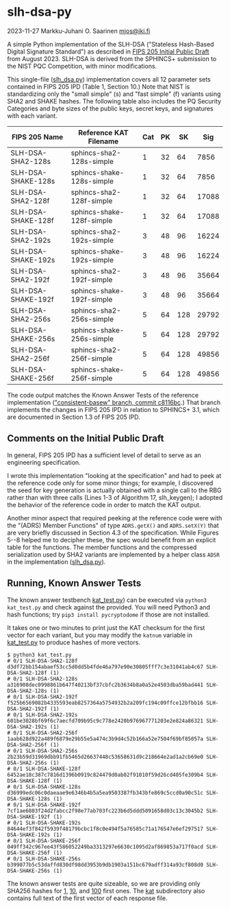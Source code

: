 #   slh-dsa-py

2023-11-27  Markku-Juhani O. Saarinen  mjos@iki.fi

A simple Python implementation of the SLH-DSA ("Stateless Hash-Based Digital Signature Standard") as described in [FIPS 205 Initial Public Draft](https://doi.org/10.6028/NIST.FIPS.205.ipd) from August 2023. SLH-DSA is derived from the SPHINCS+ submission to the NIST PQC Competition, with minor modifications.

This single-file ([slh_dsa.py](slh_dsa.py)) implementation covers all 12 parameter sets contained in FIPS 205 IPD (Table 1, Section 10.) Note that NIST is standardizing only the "small simple" (s) and "fast simple" (f) variants using SHA2 and SHAKE hashes. The following table also includes the PQ Security Categories and byte sizes of the public keys, secret keys, and signatures with each variant.

| FIPS 205 Name      | Reference KAT Filename    | Cat | PK |  SK |   Sig |
|--------------------|---------------------------|-----|----|-----|-------|
| SLH-DSA-SHA2-128s  | sphincs-sha2-128s-simple  |  1  | 32 |  64 |  7856 |
| SLH-DSA-SHAKE-128s | sphincs-shake-128s-simple |  1  | 32 |  64 |  7856 |
| SLH-DSA-SHA2-128f  | sphincs-sha2-128f-simple  |  1  | 32 |  64 | 17088 |
| SLH-DSA-SHAKE-128f | sphincs-shake-128f-simple |  1  | 32 |  64 | 17088 |
| SLH-DSA-SHA2-192s  | sphincs-sha2-192s-simple  |  3  | 48 |  96 | 16224 |
| SLH-DSA-SHAKE-192s | sphincs-shake-192s-simple |  3  | 48 |  96 | 16224 |
| SLH-DSA-SHA2-192f  | sphincs-sha2-192f-simple  |  3  | 48 |  96 | 35664 |
| SLH-DSA-SHAKE-192f | sphincs-shake-192f-simple |  3  | 48 |  96 | 35664 |
| SLH-DSA-SHA2-256s  | sphincs-sha2-256s-simple  |  5  | 64 | 128 | 29792 |
| SLH-DSA-SHAKE-256s | sphincs-shake-256s-simple |  5  | 64 | 128 | 29792 |
| SLH-DSA-SHA2-256f  | sphincs-sha2-256f-simple  |  5  | 64 | 128 | 49856 |
| SLH-DSA-SHAKE-256f | sphincs-shake-256f-simple |  5  | 64 | 128 | 49856 |

The code output matches the Known Answer Tests of the reference implementation (["consistent-basew" branch, commit c8116bc](https://github.com/sphincs/sphincsplus/tree/consistent-basew).) That branch implements the changes in FIPS 205 IPD in relation to SPHINCS+ 3.1, which are documented in Section 1.3 of FIPS 205 IPD.


##  Comments on the Initial Public Draft

In general, FIPS 205 IPD has a sufficient level of detail to serve as an engineering specification.

I wrote this implementation "looking at the specification" and had to peek at the reference code only for some minor things; for example, I discovered the seed for key generation is actually obtained with a single call to the RBG rather than with three calls (Lines 1-3 of Algorithm 17, slh_keygen); I adopted the behavior of the reference code in order to match the KAT output.

Another minor aspect that required peeking at the reference code were with the "(ADRS) Member Functions" of type `ADRS.getX()` and `ADRS.setX(Y)` that are very briefly discussed in Section 4.3 of the specification. While Figures 5--8 helped me to decipher these, the spec would benefit from an explicit table for the functions. The member functions and the compressed serialization used by SHA2 variants are implemented by a helper class `ADSR` in the implementation ([slh_dsa.py](slh_dsa.py)).


##  Running, Known Answer Tests

The known answer testbench [kat_test.py](kat_test.py)) can be executed via `python3 kat_test.py` and check against the provided. You will need Python3 and hash functions; try `pip3 install pycryptodome` if those are not installed.

It takes one or two minutes to print just the KAT checksum for the first vector for each variant, but you may modify the `katnum` variable in [kat_test.py](kat_test.py) to produce hashes of more vectors.
```
$ python3 kat_test.py
# 0/1 SLH-DSA-SHA2-128f
d3df72bb154abaef53cc5d0dd5b4fde46a797e90e30805fff7c3e31041ab4c67 SLH-DSA-SHA2-128f (1)
# 0/1 SLH-DSA-SHA2-128s
a316908dec0998861b647f40213bf37cbfc2b3634b8a0a52e4503dba59bad441 SLH-DSA-SHA2-128s (1)
# 0/1 SLH-DSA-SHA2-192f
f525b6569082b4335593eab8257364a5754932b2a209fc194c09ffce12bfbb16 SLH-DSA-SHA2-192f (1)
# 0/1 SLH-DSA-SHA2-192s
601be3028bf69f6c7aecfd709b95c9c778e2420b976967771203e2e824a86321 SLH-DSA-SHA2-192s (1)
# 0/1 SLH-DSA-SHA2-256f
1aab628d922a489f6879e29b55e5a474c3b9d4c52b166a52e7504f69bf85057a SLH-DSA-SHA2-256f (1)
# 0/1 SLH-DSA-SHA2-256s
2b23b59d31969dbb91fb5465d26637448c53658631d9c218664e2ad1a2cb69e0 SLH-DSA-SHA2-256s (1)
# 0/1 SLH-DSA-SHAKE-128f
6452ae18c387c7816d1396b0919c824479d0ab02f91010f59d26cd405fe309b4 SLH-DSA-SHAKE-128f (1)
# 0/1 SLH-DSA-SHAKE-128s
d36999edc06c0daeaae9e6346b4b5a5ea9503387fb343bfe869c5ccd0a90c51c SLH-DSA-SHAKE-128s (1)
# 0/1 SLH-DSA-SHAKE-192f
7cf1ae6803f24d2fabcc2f98e77ab703fc223b6d5ddd5091658d03c13c3045b2 SLH-DSA-SHAKE-192f (1)
# 0/1 SLH-DSA-SHAKE-192s
84644ef3f842f5939f48179bcbc1f8c0e494f5a76585c71a176547e6ef297517 SLH-DSA-SHAKE-192s (1)
# 0/1 SLH-DSA-SHAKE-256f
049ff342c967ee43f586052249ba3313297e6630c1095d2af869853a717f0acd SLH-DSA-SHAKE-256f (1)
# 0/1 SLH-DSA-SHAKE-256s
b399077b5c53daffd830df98dd3953b9db1903a151bc679adff314a93cf808d0 SLH-DSA-SHAKE-256s (1)
```

The known answer tests are quite sizeable, so we are providing only SHA256 hashes for [1](kat/kat1-sha256.txt), [10](kat/kat10-sha256.txt), and [100](kat/kat100-sha256.txt) first ones. The [kat](kat) subdirectory also contains full text of the first vector of each response file.

